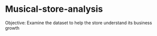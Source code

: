 # Musical-store-analysis
Objective: Examine the dataset to help the store understand its business growth

